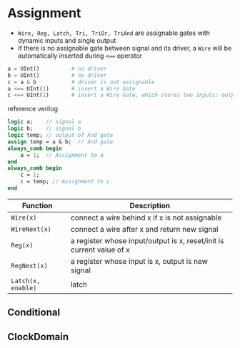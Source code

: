 # Assignment 

- `Wire, Reg, Latch, Tri, TriOr, TriAnd` are assignable gates with dynamic inputs and single output 
- if there is no assignable gate between signal and its driver, a `Wire` will be automatically inserted during `<==` operator


```py 
a = UInt()          # no driver
b = UInt()          # no driver
c = a & b           # driver is not assignable 
a <== UInt(1)       # insert a Wire Gate 
c <== UInt(1)       # insert a Wire Gate, which stores two inputs: output of the And gate and UInt(1)
```

reference verilog 

```sv 
logic a;    // signal a
logic b;    // signal b
logic temp; // output of And gate
assign temp = a & b;  // And gate
always_comb begin 
    a = 1;  // Assignment to a
end 
always_comb begin 
    c = 1; 
    c = temp; // Assignment to c
end

``` 


| Function           | Description                                                          |
| ------------------ | -------------------------------------------------------------------- |
| `Wire(x)`          | connect a wire behind x if x is not assignable                       |
| `WireNext(x)`      | connect a wire after x and return new signal                         |
| `Reg(x)`           | a register whose input/output is x, reset/init is current value of x |
| `RegNext(x)`       | a register whose input is x, output is new signal                    |
| `Latch(x, enable)` | latch                                                                |



## Conditional 



## ClockDomain